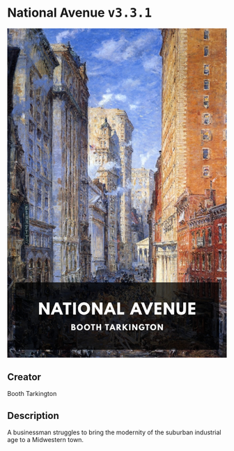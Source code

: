 
# National Avenue <kbd>v3.3.1</kbd>

<center>
  <img src="./cover-1024.jpg"/>
</center>

## Creator
Booth Tarkington

## Description
A businessman struggles to bring the modernity of the suburban industrial age to a Midwestern town.
